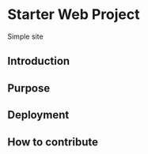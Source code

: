 # Starter Web Project

Simple site

## Introduction

## Purpose

## Deployment

## How to contribute